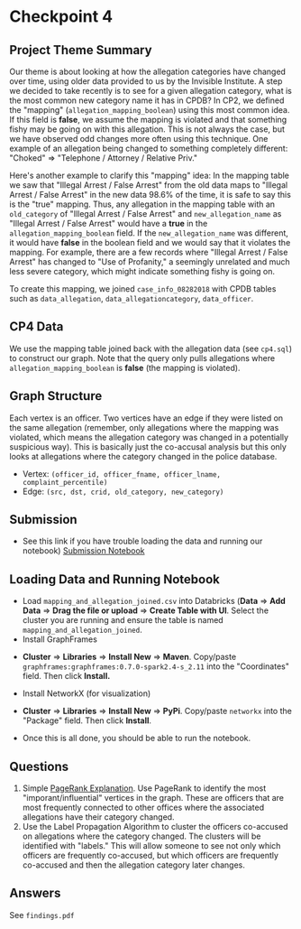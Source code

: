 # Checkpoint 4

## Project Theme Summary
Our theme is about looking at how the allegation categories have changed over time, using older data provided to us by the Invisible Institute. A step we decided to take recently is to see for a given allegation category, what is the most common new category name it has in CPDB? In CP2, we defined the "mapping" (`allegation_mapping_boolean`) using this most common idea. If this field is **false**, we assume the mapping is violated and that something fishy may be going on with this allegation. This is not always the case, but we have observed odd changes more often using this technique. One example of an allegation being changed to something completely different: "Choked" => "Telephone / Attorney / Relative Priv."

Here's another example to clarify this "mapping" idea: In the mapping table we saw that "Illegal Arrest / False Arrest" from the old data maps to "Illegal Arrest / False Arrest" in the new data 98.6% of the time, it is safe to say this is the "true" mapping. Thus, any allegation in the mapping table with an `old_category` of "Illegal Arrest / False Arrest" and `new_allegation_name` as "Illegal Arrest / False Arrest" would have a **true** in the `allegation_mapping_boolean` field. If the `new_allegation_name` was different, it would have **false** in the boolean field and we would say that it violates the mapping. For example, there are a few records where "Illegal Arrest / False Arrest" has changed to "Use of Profanity," a seemingly unrelated and much less severe category, which might indicate something fishy is going on.

To create this mapping, we joined `case_info_08282018` with CPDB tables such as `data_allegation`, `data_allegationcategory`, `data_officer`.

## CP4 Data
We use the mapping table joined back with the allegation data (see `cp4.sql`) to construct our graph. Note that the query only pulls allegations where `allegation_mapping_boolean` is **false** (the mapping is violated).

## Graph Structure
Each vertex is an officer. Two vertices have an edge if they were listed on the same allegation (remember, only allegations where the mapping was violated, which means the allegation category was changed in a potentially suspicious way). This is basically just the co-accusal analysis but this only looks at allegations where the category changed in the police database.
* Vertex: `(officer_id, officer_fname, officer_lname, complaint_percentile)`
* Edge: `(src, dst, crid, old_category, new_category)`

## Submission 
* See this link if you have trouble loading the data and running our notebook)
[Submission Notebook](https://databricks-prod-cloudfront.cloud.databricks.com/public/4027ec902e239c93eaaa8714f173bcfc/2972359237889048/2026875101445323/3016676346692700/latest.html)

## Loading Data and Running Notebook
* Load `mapping_and_allegation_joined.csv` into Databricks (**Data** => **Add Data** => **Drag the file or upload** => **Create Table with UI**. Select the cluster you are running and ensure the table is named `mapping_and_allegation_joined`.
* Install GraphFrames
- **Cluster** => **Libraries** => **Install New** => **Maven**. Copy/paste `graphframes:graphframes:0.7.0-spark2.4-s_2.11` into the "Coordinates" field. Then click **Install.**
* Install NetworkX (for visualization)
- **Cluster** => **Libraries** => **Install New** => **PyPi**. Copy/paste `networkx` into the "Package" field. Then click **Install**.

* Once this is all done, you should be able to run the notebook.

## Questions
1. Simple [PageRank Explanation](https://towardsdatascience.com/graphs-and-paths-pagerank-54f180a1aa0a). Use PageRank to identify the most "imporant/influential" vertices in the graph. These are officers that are most frequently connected to other offices where the associated allegations have their category changed. 
2. Use the Label Propagation Algorithm to cluster the officers co-accused on allegations where the category changed. The clusters will be identified with "labels." This will allow someone to see not only which officers are frequently co-accused, but which officers are frequently co-accused and then the allegation category later changes.

## Answers
See `findings.pdf`
